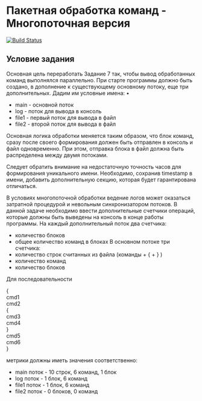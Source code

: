 # Пакетная обработка команд - Многопоточная версия
[![Build Status](https://travis-ci.org/boydad/HW10L20-Threads.svg?branch=master)](https://travis-ci.org/boydad/HW10L20-Threads)


## Условие задания

Основная цель переработать Задание 7 так, чтобы вывод обработанных команд выполнялся параллельно. При старте программы должно быть создано, в дополнение к существующему основному потоку, еще три дополнительных. Дадим им условные имена: •
* main - основной поток
* log - поток для вывода в консоль
* file1 - первый поток для вывода в файл
* file2 - второй поток для вывода в файл

Основная логика обработки меняется таким образом, что блок команд, сразу после своего формирования должен быть отправлен в консоль и файл одновременно. При этом, отправка блока в файл должна быть распределена между двумя потоками. 

Следует обратить внимание на недостаточную точность часов для формирования уникального имени. Необходимо, сохранив timestamp в имени, добавить дополнительную секцию, которая будет гарантирована отличаться.

В условиях многопоточной обработки ведение логов может оказаться затратной процедурой и невольным синхронизатором потоков. В данной задаче необходимо ввести дополнительные счетчики операций, которые должны быть выведены на консоль в конце работы программы. На каждый дополнительный поток два счетчика:
* количество блоков
* общее количество команд в блоках
В основном потоке три счетчика:
* количество строк считанных из файла (команды + { + } )
* количество команд
* количество блоков

Для последовательности
>
{  
cmd1  
cmd2  
{  
cmd3  
cmd4  
}  
cmd5  
cmd6  
}

метрики должны иметь значения соответственно:

* main поток - 10 строк, 6 команд, 1 блок
* log поток - 1 блок, 6 команд
* file1 поток - 1 блок, 6 команд
* file2 поток - 0 блоков, 0 команд






